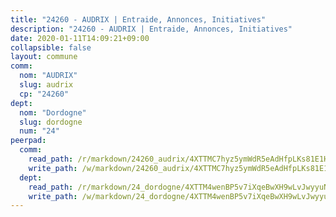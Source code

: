 ```yaml
---
title: "24260 - AUDRIX | Entraide, Annonces, Initiatives"
description: "24260 - AUDRIX | Entraide, Annonces, Initiatives"
date: 2020-01-11T14:09:21+09:00
collapsible: false
layout: commune
comm:
  nom: "AUDRIX"
  slug: audrix
  cp: "24260"
dept:
  nom: "Dordogne"
  slug: dordogne
  num: "24"
peerpad:
  comm:
    read_path: /r/markdown/24260_audrix/4XTTMC7hyz5ymWdR5eAdHfpLKs81E1HgZVFSdFRtxcgjjDXAV
    write_path: /w/markdown/24260_audrix/4XTTMC7hyz5ymWdR5eAdHfpLKs81E1HgZVFSdFRtxcgjjDXAV-K3TgUiUjFsENpR3E4rGRWyZtZcSmFDGiMpyKNyNZxNgrufJQmDyv14K7SaTCCJvq12sem5BoFozcRv6ZVKBAPXJP8X4eNGnNX51YMdr4wHb8Uw5sjFw619jWoiZbj6h6Umnjz1FB
  dept:
    read_path: /r/markdown/24_dordogne/4XTTM4wenBP5v7iXqeBwXH9wLvJwyyuNKzLxRyGzSZXmCuzgg
    write_path: /w/markdown/24_dordogne/4XTTM4wenBP5v7iXqeBwXH9wLvJwyyuNKzLxRyGzSZXmCuzgg-K3TgUusQQUSAmJPXozCTSBeqjqksxkVWGVxtHwEFrs5RuocQr8weKG2oQg7MVeg2F9Hhv7ggtBiBU8D9pdXEPa9M67VU3BzgAG9BCtQw3VY3Xcxk2YSegk3iUXMkpicGxxJr7mWp
---
```



